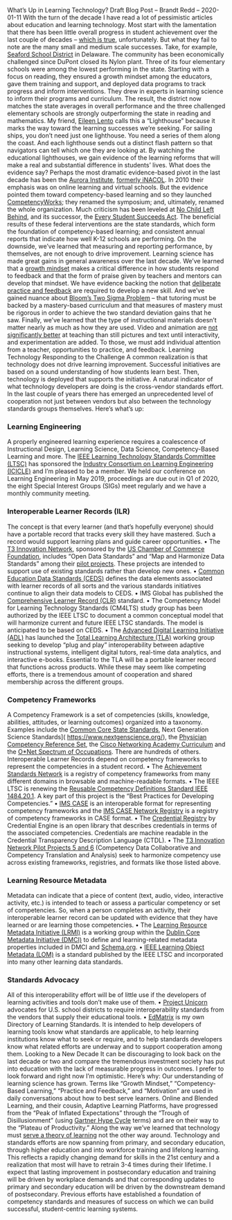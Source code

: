 What’s Up in Learning Technology?
Draft Blog Post – Brandt Redd – 2020-01-11
With the turn of the decade I have read a lot of pessimistic articles about education and learning technology. Most start with the lamentation that there has been little overall progress in student achievement over the last couple of decades – [which is true](https://www.nationsreportcard.gov/), unfortunately. But what they fail to note are the many small and medium scale successes.
Take, for example, [Seaford School District](https://edtrust.org/extraordinary-districts-seaford-delaware/) in Delaware. The community has been economically challenged since DuPont closed its Nylon plant. Three of its four elementary schools were among the lowest performing in the state. Starting with a focus on reading, they ensured a growth mindset among the educators, gave them training and support, and deployed data programs to track progress and inform interventions. They drew in experts in learning science to inform their programs and curriculum. The result, the district now matches the state averages in overall performance and the three challenged elementary schools are strongly outperforming the state in reading and mathematics.
My friend, [Eileen Lento](https://www.linkedin.com/in/eileenlento/) calls this a “Lighthouse” because it marks the way toward the learning successes we’re seeking. For sailing ships, you don’t need just one lighthouse. You need a series of them along the coast. And each lighthouse sends out a distinct flash pattern so that navigators can tell which one they are looking at. By watching the educational lighthouses, we gain evidence of the learning reforms that will make a real and substantial difference in students’ lives.
What does the evidence say?
Perhaps the most dramatic evidence-based pivot in the last decade has been the [Aurora Institute]( https://www.inacol.org), [formerly iNACOL](https://www.ofthat.com/2019/11/themes-manifest-as-inacol-becomes-aurora.html). In 2010 their emphasis was on online learning and virtual schools. But the evidence pointed them toward competency-based learning and so they launched [CompetencyWorks]( https://www.competencyworks.org/); they renamed the symposium; and, ultimately, renamed the whole organization.
Much criticism has been leveled at [No Child Left Behind](https://en.wikipedia.org/wiki/No_Child_Left_Behind_Act), and its successor, the [Every Student Succeeds Act](https://en.wikipedia.org/wiki/Every_Student_Succeeds_Act). The beneficial results of these federal interventions are the state standards, which form the foundation of competency-based learning; and consistent annual reports that indicate how well K-12 schools are performing. On the downside, we’ve learned that measuring and reporting performance, by themselves, are not enough to drive improvement.
Learning science has made great gains in general awareness over the last decade. We’ve learned that a [growth mindset]( https://www.mindsetworks.com/science/) makes a critical difference in how students respond to feedback and that the form of praise given by teachers and mentors can develop that mindset. We have evidence backing the notion that [deliberate practice and feedback]( https://medium.com/the-crossover-cast/deliberate-practice-learn-like-an-expert-cc3114b8a10e) are required to develop a new skill. And we’ve gained nuance about [Bloom’s Two Sigma Problem](https://www.ofthat.com/2013/01/blooms-two-sigma-problem-revisited.html) – that tutoring must be backed by a mastery-based curriculum and that measures of mastery must be rigorous in order to achieve the two standard deviation gains that he saw.
Finally, we’ve learned that the type of instructional materials doesn’t matter nearly as much as how they are used. Video and animation are [not significantly better]( http://tecfa.unige.ch/perso/mireille/papers/Betrancourt05.pdf) at teaching than still pictures and text until interactivity, and experimentation are added. To those, we must add individual attention from a teacher, opportunities to practice, and feedback.
Learning Technology Responding to the Challenge
A common realization is that technology does not drive learning improvement. Successful initiatives are based on a sound understanding of how students learn best. Then, technology is deployed that supports the initiative.
A natural indicator of what technology developers are doing is the cross-vendor standards effort. In the last couple of years there has emerged an unprecedented level of cooperation not just between vendors but also between the technology standards groups themselves.
Here’s what’s up:
### Learning Engineering
A properly engineered learning experience requires a coalescence of Instructional Design, Learning Science, Data Science, Competency-Based Learning and more. The [IEEE Learning Technology Standards Committee (LTSC)](https://sagroups.ieee.org/ltsc/) has sponsored the [Industry Consortium on Learning Engineering (ICICLE)](https://www.ieeeicicle.org/) and I’m pleased to be a member. We held our conference on Learning Engineering in May 2019, proceedings are due out in Q1 of 2020, the eight Special Interest Groups (SIGs) meet regularly and we have a monthly community meeting.
### Interoperable Learner Records (ILR)
The concept is that every learner (and that’s hopefully everyone) should have a portable record that tracks every skill they have mastered. Such a record would support learning plans and guide career opportunities.
•	The [T3 Innovation Network](https://www.uschamberfoundation.org/t3-innovation), sponsored by the [US Chamber of Commerce Foundation](https://www.uschamberfoundation.org/), includes “Open Data Standards” and “Map and Harmonize Data Standards” among their [pilot projects](https://www.uschamberfoundation.org/t3-innovation/pilot-projects). These projects are intended to support use of existing standards rather than develop new ones.
•	[Common Education Data Standards (CEDS)](https://ceds.ed.gov/) defines the data elements associated with learner records of all sorts and the various standards initiatives continue to align their data models to CEDS.
•	IMS Global has published the [Comprehensive Learner Record (CLR)]( https://www.imsglobal.org/activity/comprehensive-learner-record) standard.
•	The Competency Model for Learning Technology Standards (CM4LTS) study group has been authorized by the IEEE LTSC to document a common conceptual model that will harmonize current and future IEEE LTSC standards. The model is anticipated to be based on CEDS.
•	The [Advanced Digital Learning Initiative (ADL)](https://www.adlnet.gov/) has launched the [Total Learning Architecture (TLA)](https://adlnet.gov/projects/tla/) working group seeking to develop “plug and play” interoperability between adaptive instructional systems, intelligent digital tutors, real-time data analytics, and interactive e-books. Essential to the TLA will be a portable learner record that functions across products.
While these may seem like competing efforts, there is a tremendous amount of cooperation and shared membership across the different groups.
### Competency Frameworks
A Competency Framework is a set of competencies (skills, knowledge, abilities, attitudes, or learning outcomes) organized into a taxonomy. Examples include the [Common Core State Standards]( http://www.corestandards.org/), Next Generation Science Standards]( https://www.nextgenscience.org/), the [Physician Competency Reference Set]( https://www.aamc.org/what-we-do/mission-areas/medical-education/curriculum-inventory/establish-your-ci/physician-competency-reference-set), the [Cisco Networking Academy Curriculum]( https://www.cisco.com/c/dam/en_us/training-events/netacad/downloads/779/edu/media/pdf/CurriculumRoadmapDS.pdf) and the [O*Net Spectrum of Occupations](https://www.onetcenter.org/taxonomy.html). There are hundreds of others. Interoperable Learner Records depend on competency frameworks to represent the competencies in a student record.
•	The [Achievement Standards Network](http://achievementstandards.org/) is a registry of competency frameworks from many different domains in browsable and machine-readable formats.
•	The IEEE LTSC is renewing the [Reusable Competency Definitions Standard IEEE 1484.20.1]( https://site.ieee.org/sagroups-1484-20-1/). A key part of this project is the “Best Practices for Developing Competencies.”
•	[IMS CASE](https://www.imsglobal.org/activity/case) is an interoperable format for representing competency frameworks and the [IMS CASE Network Registry](https://www.imsglobal.org/casenetwork) is a registry of competency frameworks in CASE format.
•	The [Credential Registry](https://credentialengine.org/about/credential-registry-overview/) by Credential Engine is an open library that describes credentials in terms of the associated competencies. Credentials are machine readable in the Credential Transparency Description Language (CTDL).
•	The [T3 Innovation Network Pilot Projects 5 and 6](https://www.uschamberfoundation.org/t3-innovation/pilot-projects) (Competency Data Collaborative and Competency Translation and Analysis) seek to harmonize competency use across existing frameworks, registries, and formats like those listed above.
### Learning Resource Metadata
Metadata can indicate that a piece of content (text, audio, video, interactive activity, etc.) is intended to teach or assess a particular competency or set of competencies. So, when a person completes an activity, their interoperable learner record can be updated with evidence that they have learned or are learning those competencies.
•	The [Learning Resource Metadata Initiative (LRMI)]( https://www.dublincore.org/specifications/lrmi/) is a working group within the [Dublin Core Metadata Initiative (DMCI)](https://www.dublincore.org/about/lrmi/) to define and learning-related metadata properties included in DMCI and [Schema.org](http://schema.org).
•	[IEEE Learning Object Metadata (LOM)](https://standards.ieee.org/standard/1484_12_1-2002.html) is a standard published by the IEEE LTSC and incorporated into many other learning data standards.
### Standards Advocacy
All of this interoperability effort will be of little use if the developers of learning activities and tools don’t make use of them.
•	[Project Unicorn](https://www.projectunicorn.org/) advocates for U.S. school districts to require interoperability standards from the vendors that supply their educational tools.
•	[EdMatrix](https://www.edmatrix.org/matrix.html) is my own Directory of Learning Standards. It is intended to help developers of learning tools know what standards are applicable, to help learning institutions know what to seek or require, and to help standards developers know what related efforts are underway and to support cooperation among them.
Looking to a New Decade
It can be discouraging to look back on the last decade or two and compare the tremendous investment society has put into education with the lack of measurable progress in outcomes. I prefer to look forward and right now I’m optimistic. Here’s why:
Our understanding of learning science has grown. Terms like “Growth Mindset,” “Competency-Based Learning,” “Practice and Feedback,” and “Motivation” are used in daily conversations about how to best serve learners.
Online and Blended Learning, and their cousin, Adaptive Learning Platforms, have progressed from the “Peak of Inflated Expectations” through the “Trough of Disillusionment” (using [Gartner Hype Cycle](https://en.wikipedia.org/wiki/Hype_cycle) terms) and are on their way to the “Plateau of Productivity.” Along the way we’ve learned that technology must [serve a theory of learning](https://www.ofthat.com/2019/03/a-support-system-for-high-performing.html) not the other way around.
Technology and standards efforts are now spanning from primary, and secondary education, through higher education and into workforce training and lifelong learning. This reflects a rapidly changing demand for skills in the 21st century and a realization that most will have to retrain 3-4 times during their lifetime. I expect that lasting improvement in postsecondary education and training will be driven by workplace demands and that corresponding updates to primary and secondary education will be driven by the downstream demand of postsecondary.
Previous efforts have established a foundation of competency standards and measures of success on which we can build successful, student-centric learning systems.

